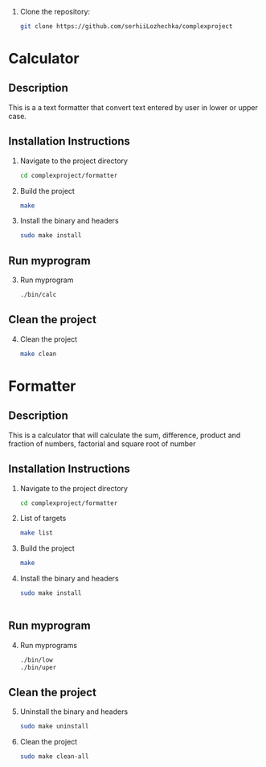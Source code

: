 1. Clone the repository:
   ```bash
   git clone https://github.com/serhiiLozhechka/complexproject
   
# Calculator
## Description
This is a a text formatter that convert text entered by user in lower or upper case.

## Installation Instructions

1. Navigate to the project directory
   ```bash
   cd complexproject/formatter
2. Build the project
   ```bash
   make

3. Install the binary and headers
   ```bash
   sudo make install
   
## Run myprogram
3. Run myprogram
   ```bash
   ./bin/calc
## Clean the project
4. Clean the project
   ```bash
   make clean

# Formatter
## Description
This is a calculator that will calculate the sum, difference, product and fraction of numbers, factorial and square root of number

## Installation Instructions

1. Navigate to the project directory
   ```bash
   cd complexproject/formatter
2. List of targets
   ```bash
   make list
2. Build the project
   ```bash
   make
3. Install the binary and headers
   ```bash
   sudo make install
            
## Run myprogram
4. Run myprograms
   ```bash
   ./bin/low
   ./bin/uper

## Clean the project
5. Uninstall the binary and headers
   ```bash
   sudo make uninstall
6. Clean the project
   ```bash
   sudo make clean-all

